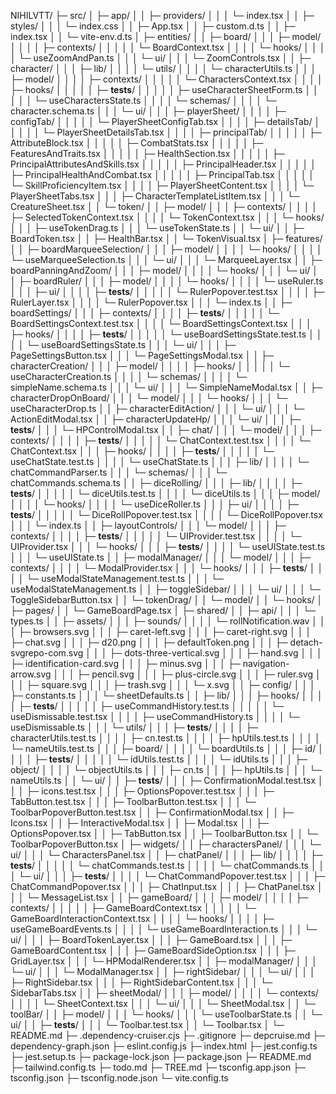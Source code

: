 NIHILVTT/
├─ src/
│  ├─ app/
│  │  ├─ providers/
│  │  │  └─ index.tsx
│  │  ├─ styles/
│  │  │  └─ index.css
│  │  ├─ App.tsx
│  │  ├─ custom.d.ts
│  │  ├─ index.tsx
│  │  └─ vite-env.d.ts
│  ├─ entities/
│  │  ├─ board/
│  │  │  ├─ model/
│  │  │  │  ├─ contexts/
│  │  │  │  │  └─ BoardContext.tsx
│  │  │  │  └─ hooks/
│  │  │  │     └─ useZoomAndPan.ts
│  │  │  └─ ui/
│  │  │     └─ ZoomControls.tsx
│  │  ├─ character/
│  │  │  ├─ lib/
│  │  │  │  └─ utils/
│  │  │  │     └─ characterUtils.ts
│  │  │  ├─ model/
│  │  │  │  ├─ contexts/
│  │  │  │  │  └─ CharactersContext.tsx
│  │  │  │  ├─ hooks/
│  │  │  │  │  ├─ __tests__/
│  │  │  │  │  ├─ useCharacterSheetForm.ts
│  │  │  │  │  └─ useCharactersState.ts
│  │  │  │  └─ schemas/
│  │  │  │     └─ character.schema.ts
│  │  │  └─ ui/
│  │  │     ├─ playerSheet/
│  │  │     │  ├─ configTab/
│  │  │     │  │  └─ PlayerSheetConfigTab.tsx
│  │  │     │  ├─ detailsTab/
│  │  │     │  │  └─ PlayerSheetDetailsTab.tsx
│  │  │     │  ├─ principalTab/
│  │  │     │  │  ├─ AttributeBlock.tsx
│  │  │     │  │  ├─ CombatStats.tsx
│  │  │     │  │  ├─ FeaturesAndTraits.tsx
│  │  │     │  │  ├─ HealthSection.tsx
│  │  │     │  │  ├─ PrincipalAttributesAndSkills.tsx
│  │  │     │  │  ├─ PrincipalHeader.tsx
│  │  │     │  │  ├─ PrincipalHealthAndCombat.tsx
│  │  │     │  │  ├─ PrincipalTab.tsx
│  │  │     │  │  └─ SkillProficiencyItem.tsx
│  │  │     │  ├─ PlayerSheetContent.tsx
│  │  │     │  └─ PlayerSheetTabs.tsx
│  │  │     ├─ CharacterTemplateListItem.tsx
│  │  │     └─ CreatureSheet.tsx
│  │  └─ token/
│  │     ├─ model/
│  │     │  ├─ contexts/
│  │     │  │  ├─ SelectedTokenContext.tsx
│  │     │  │  └─ TokenContext.tsx
│  │     │  └─ hooks/
│  │     │     ├─ useTokenDrag.ts
│  │     │     └─ useTokenState.ts
│  │     └─ ui/
│  │        ├─ BoardToken.tsx
│  │        ├─ HealthBar.tsx
│  │        └─ TokenVisual.tsx
│  ├─ features/
│  │  ├─ boardMarqueeSelection/
│  │  │  ├─ model/
│  │  │  │  └─ hooks/
│  │  │  │     └─ useMarqueeSelection.ts
│  │  │  └─ ui/
│  │  │     └─ MarqueeLayer.tsx
│  │  ├─ boardPanningAndZoom/
│  │  │  ├─ model/
│  │  │  │  └─ hooks/
│  │  │  └─ ui/
│  │  ├─ boardRuler/
│  │  │  ├─ model/
│  │  │  │  └─ hooks/
│  │  │  │     └─ useRuler.ts
│  │  │  ├─ ui/
│  │  │  │  ├─ __tests__/
│  │  │  │  │  └─ RulerPopover.test.tsx
│  │  │  │  ├─ RulerLayer.tsx
│  │  │  │  └─ RulerPopover.tsx
│  │  │  └─ index.ts
│  │  ├─ boardSettings/
│  │  │  ├─ contexts/
│  │  │  │  ├─ __tests__/
│  │  │  │  │  └─ BoardSettingsContext.test.tsx
│  │  │  │  └─ BoardSettingsContext.tsx
│  │  │  ├─ hooks/
│  │  │  │  ├─ __tests__/
│  │  │  │  │  └─ useBoardSettingsState.test.ts
│  │  │  │  └─ useBoardSettingsState.ts
│  │  │  └─ ui/
│  │  │     ├─ PageSettingsButton.tsx
│  │  │     └─ PageSettingsModal.tsx
│  │  ├─ characterCreation/
│  │  │  ├─ model/
│  │  │  │  ├─ hooks/
│  │  │  │  │  └─ useCharacterCreation.ts
│  │  │  │  └─ schemas/
│  │  │  │     └─ simpleName.schema.ts
│  │  │  └─ ui/
│  │  │     └─ SimpleNameModal.tsx
│  │  ├─ characterDropOnBoard/
│  │  │  └─ model/
│  │  │     └─ hooks/
│  │  │        └─ useCharacterDrop.ts
│  │  ├─ characterEditAction/
│  │  │  └─ ui/
│  │  │     └─ ActionEditModal.tsx
│  │  ├─ characterUpdateHp/
│  │  │  └─ ui/
│  │  │     ├─ __tests__/
│  │  │     └─ HPControlModal.tsx
│  │  ├─ chat/
│  │  │  └─ model/
│  │  │     ├─ contexts/
│  │  │     │  ├─ __tests__/
│  │  │     │  │  └─ ChatContext.test.tsx
│  │  │     │  └─ ChatContext.tsx
│  │  │     ├─ hooks/
│  │  │     │  ├─ __tests__/
│  │  │     │  │  └─ useChatState.test.ts
│  │  │     │  └─ useChatState.ts
│  │  │     ├─ lib/
│  │  │     │  └─ chatCommandParser.ts
│  │  │     └─ schemas/
│  │  │        └─ chatCommands.schema.ts
│  │  ├─ diceRolling/
│  │  │  ├─ lib/
│  │  │  │  ├─ __tests__/
│  │  │  │  │  └─ diceUtils.test.ts
│  │  │  │  └─ diceUtils.ts
│  │  │  ├─ model/
│  │  │  │  └─ hooks/
│  │  │  │     └─ useDiceRoller.ts
│  │  │  ├─ ui/
│  │  │  │  ├─ __tests__/
│  │  │  │  │  └─ DiceRollPopover.test.tsx
│  │  │  │  └─ DiceRollPopover.tsx
│  │  │  └─ index.ts
│  │  ├─ layoutControls/
│  │  │  └─ model/
│  │  │     ├─ contexts/
│  │  │     │  ├─ __tests__/
│  │  │     │  │  └─ UIProvider.test.tsx
│  │  │     │  └─ UIProvider.tsx
│  │  │     └─ hooks/
│  │  │        ├─ __tests__/
│  │  │        │  └─ useUIState.test.ts
│  │  │        └─ useUIState.ts
│  │  ├─ modalManager/
│  │  │  └─ model/
│  │  │     ├─ contexts/
│  │  │     │  └─ ModalProvider.tsx
│  │  │     └─ hooks/
│  │  │        ├─ __tests__/
│  │  │        │  └─ useModalStateManagement.test.ts
│  │  │        └─ useModalStateManagement.ts
│  │  ├─ toggleSidebar/
│  │  │  └─ ui/
│  │  │     └─ ToggleSidebarButton.tsx
│  │  └─ tokenDrag/
│  │     └─ model/
│  │        └─ hooks/
│  ├─ pages/
│  │  └─ GameBoardPage.tsx
│  ├─ shared/
│  │  ├─ api/
│  │  │  └─ types.ts
│  │  ├─ assets/
│  │  │  ├─ sounds/
│  │  │  │  └─ rollNotification.wav
│  │  │  ├─ browsers.svg
│  │  │  ├─ caret-left.svg
│  │  │  ├─ caret-right.svg
│  │  │  ├─ chat.svg
│  │  │  ├─ d20.png
│  │  │  ├─ defaultToken.png
│  │  │  ├─ detach-svgrepo-com.svg
│  │  │  ├─ dots-three-vertical.svg
│  │  │  ├─ hand.svg
│  │  │  ├─ identification-card.svg
│  │  │  ├─ minus.svg
│  │  │  ├─ navigation-arrow.svg
│  │  │  ├─ pencil.svg
│  │  │  ├─ plus-circle.svg
│  │  │  ├─ ruler.svg
│  │  │  ├─ square.svg
│  │  │  ├─ trash.svg
│  │  │  └─ x.svg
│  │  ├─ config/
│  │  │  ├─ constants.ts
│  │  │  └─ sheetDefaults.ts
│  │  ├─ lib/
│  │  │  ├─ hooks/
│  │  │  │  ├─ __tests__/
│  │  │  │  │  ├─ useCommandHistory.test.ts
│  │  │  │  │  └─ useDismissable.test.tsx
│  │  │  │  ├─ useCommandHistory.ts
│  │  │  │  └─ useDismissable.ts
│  │  │  └─ utils/
│  │  │     ├─ __tests__/
│  │  │     │  ├─ characterUtils.test.ts
│  │  │     │  ├─ cn.test.ts
│  │  │     │  ├─ hpUtils.test.ts
│  │  │     │  └─ nameUtils.test.ts
│  │  │     ├─ board/
│  │  │     │  └─ boardUtils.ts
│  │  │     ├─ id/
│  │  │     │  ├─ __tests__/
│  │  │     │  │  └─ idUtils.test.ts
│  │  │     │  └─ idUtils.ts
│  │  │     ├─ object/
│  │  │     │  └─ objectUtils.ts
│  │  │     ├─ cn.ts
│  │  │     ├─ hpUtils.ts
│  │  │     └─ nameUtils.ts
│  │  └─ ui/
│  │     ├─ __tests__/
│  │     │  ├─ ConfirmationModal.test.tsx
│  │     │  ├─ icons.test.tsx
│  │     │  ├─ OptionsPopover.test.tsx
│  │     │  ├─ TabButton.test.tsx
│  │     │  ├─ ToolbarButton.test.tsx
│  │     │  └─ ToolbarPopoverButton.test.tsx
│  │     ├─ ConfirmationModal.tsx
│  │     ├─ Icons.tsx
│  │     ├─ InteractiveModal.tsx
│  │     ├─ Modal.tsx
│  │     ├─ OptionsPopover.tsx
│  │     ├─ TabButton.tsx
│  │     ├─ ToolbarButton.tsx
│  │     └─ ToolbarPopoverButton.tsx
│  ├─ widgets/
│  │  ├─ charactersPanel/
│  │  │  └─ ui/
│  │  │     └─ CharactersPanel.tsx
│  │  ├─ chatPanel/
│  │  │  ├─ lib/
│  │  │  │  ├─ __tests__/
│  │  │  │  │  └─ chatCommands.test.ts
│  │  │  │  └─ chatCommands.ts
│  │  │  └─ ui/
│  │  │     ├─ __tests__/
│  │  │     │  └─ ChatCommandPopover.test.tsx
│  │  │     ├─ ChatCommandPopover.tsx
│  │  │     ├─ ChatInput.tsx
│  │  │     ├─ ChatPanel.tsx
│  │  │     └─ MessageList.tsx
│  │  ├─ gameBoard/
│  │  │  ├─ model/
│  │  │  │  ├─ contexts/
│  │  │  │  │  ├─ GameBoardContext.tsx
│  │  │  │  │  └─ GameBoardInteractionContext.tsx
│  │  │  │  └─ hooks/
│  │  │  │     ├─ useGameBoardEvents.ts
│  │  │  │     └─ useGameBoardInteraction.ts
│  │  │  └─ ui/
│  │  │     ├─ BoardTokenLayer.tsx
│  │  │     ├─ GameBoard.tsx
│  │  │     ├─ GameBoardContent.tsx
│  │  │     ├─ GameBoardSideOption.tsx
│  │  │     ├─ GridLayer.tsx
│  │  │     └─ HPModalRenderer.tsx
│  │  ├─ modalManager/
│  │  │  └─ ui/
│  │  │     └─ ModalManager.tsx
│  │  ├─ rightSidebar/
│  │  │  └─ ui/
│  │  │     ├─ RightSidebar.tsx
│  │  │     ├─ RightSidebarContent.tsx
│  │  │     └─ SidebarTabs.tsx
│  │  ├─ sheetModal/
│  │  │  ├─ model/
│  │  │  │  └─ contexts/
│  │  │  │     └─ SheetContext.tsx
│  │  │  └─ ui/
│  │  │     └─ SheetModal.tsx
│  │  └─ toolBar/
│  │     ├─ model/
│  │     │  └─ hooks/
│  │     │     └─ useToolbarState.ts
│  │     └─ ui/
│  │        ├─ __tests__/
│  │        │  └─ Toolbar.test.tsx
│  │        └─ Toolbar.tsx
│  └─ README.md
├─ .dependency-cruiser.cjs
├─ .gitignore
├─ depcruise.md
├─ dependency-graph.json
├─ eslint.config.js
├─ index.html
├─ jest.config.ts
├─ jest.setup.ts
├─ package-lock.json
├─ package.json
├─ README.md
├─ tailwind.config.ts
├─ todo.md
├─ TREE.md
├─ tsconfig.app.json
├─ tsconfig.json
├─ tsconfig.node.json
└─ vite.config.ts
